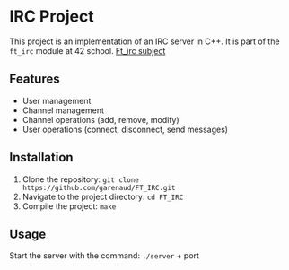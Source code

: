 # IRC Project
This project is an implementation of an IRC server in C++. It is part of the `ft_irc` module at 42 school. [Ft_irc subject](https://github.com/garenaud/FT_IRC/blob/master/IRC.subject.pdf "FT_irc")

## Features
- User management
- Channel management
- Channel operations (add, remove, modify)
- User operations (connect, disconnect, send messages)

## Installation
1. Clone the repository: `git clone https://github.com/garenaud/FT_IRC.git`
2. Navigate to the project directory: `cd FT_IRC`
3. Compile the project: `make`

## Usage
Start the server with the command: `./server` + port
